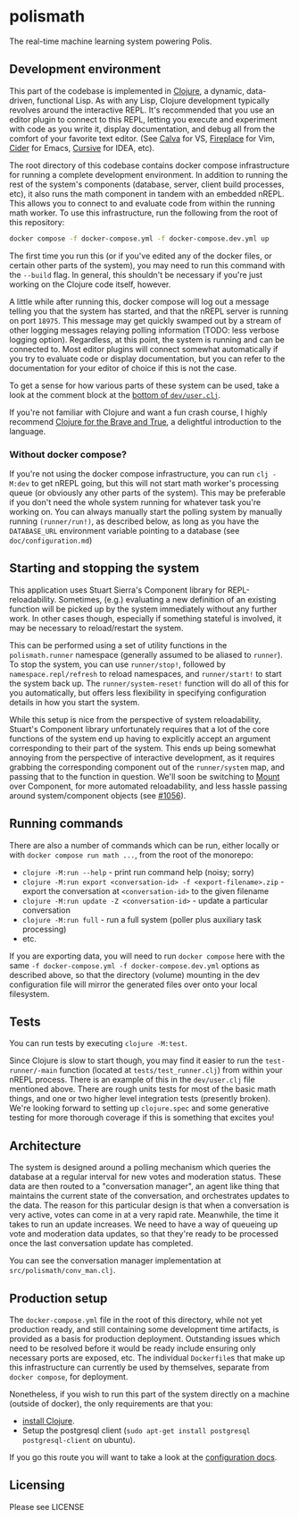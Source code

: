 # polismath

The real-time machine learning system powering Polis.

## Development environment

This part of the codebase is implemented in [Clojure](https://clojure.org), a dynamic, data-driven, functional Lisp.
As with any Lisp, Clojure development typically revolves around the interactive REPL.
It's recommended that you use an editor plugin to connect to this REPL, letting you execute and experiment with code as you write it, display documentation, and debug all from the comfort of your favorite text editor.
(See [Calva](https://marketplace.visualstudio.com/items?itemName=betterthantomorrow.calva) for VS, [Fireplace](https://github.com/tpope/vim-fireplace) for Vim, [Cider](https://docs.cider.mx/cider/index.html) for Emacs, [Cursive](https://cursive-ide.com/) for IDEA, etc).

The root directory of this codebase contains docker compose infrastructure for running a complete development environment.
In addition to running the rest of the system's components (database, server, client build processes, etc), it also runs the math component in tandem with an embedded nREPL.
This allows you to connect to and evaluate code from within the running math worker.
To use this infrastructure, run the following from the root of this repository:

```sh
docker compose -f docker-compose.yml -f docker-compose.dev.yml up
```

The first time you run this (or if you've edited any of the docker files, or certain other parts of the system), you may need to run this command with the `--build` flag.
In general, this shouldn't be necessary if you're just working on the Clojure code itself, however.

A little while after running this, docker compose will log out a message telling you that the system has started, and that the nREPL server is running on port `18975`.
This message may get quickly swamped out by a stream of other logging messages relaying polling information (TODO: less verbose logging option).
Regardless, at this point, the system is running and can be connected to.
Most editor plugins will connect somewhat automatically if you try to evaluate code or display documentation, but you can refer to the documentation for your editor of choice if this is not the case.

To get a sense for how various parts of these system can be used, take a look at the comment block at the [bottom of `dev/user.clj`](https://github.com/compdemocracy/polis/blob/dev/math/dev/user.clj#L328).

If you're not familiar with Clojure and want a fun crash course, I highly recommend [Clojure for the Brave and True](https://www.braveclojure.com/), a delightful introduction to the language.

### Without docker compose?

If you're not using the docker compose infrastructure, you can run `clj -M:dev` to get nREPL going, but this will not start math worker's processing queue (or obviously any other parts of the system).
This may be preferable if you don't need the whole system running for whatever task you're working on.
You can always manually start the polling system by manually running `(runner/run!)`, as described below, as long as you have the `DATABASE_URL` environment variable pointing to a database (see `doc/configuration.md`)

## Starting and stopping the system

This application uses Stuart Sierra's Component library for REPL-reloadability.
Sometimes, (e.g.) evaluating a new definition of an existing function will be picked up by the system immediately without any further work.
In other cases though, especially if something stateful is involved, it may be necessary to reload/restart the system.

This can be performed using a set of utility functions in the `polismath.runner` namespace (generally assumed to be aliased to `runner`).
To stop the system, you can use `runner/stop!`, followed by `namespace.repl/refresh` to reload namespaces, and `runner/start!` to start the system back up.
The `runner/system-reset!` function will do all of this for you automatically, but offers less flexibility in specifying configuration details in how you start the system.

While this setup is nice from the perspective of system reloadability, Stuart's Component library unfortunately requires that a lot of the core functions of the system end up having to explicitly accept an argument corresponding to their part of the system.
This ends up being somewhat annoying from the perspective of interactive development, as it requires grabbing the corresponding component out of the `runner/system` map, and passing that to the function in question.
We'll soon be switching to [Mount](https://github.com/tolitius/mount) over Component, for more automated reloadability, and less hassle passing around system/component objects (see [#1056](https://github.com/compdemocracy/polis/issues/1056)).

## Running commands

There are also a number of commands which can be run, either locally or with `docker compose run math ...`, from the root of the monorepo:

* `clojure -M:run --help` - print run command help (noisy; sorry)
* `clojure -M:run export <conversation-id> -f <export-filename>.zip` - export the conversation at `<conversation-id>` to the given filename
* `clojure -M:run update -Z <conversation-id>` - update a particular conversation
* `clojure -M:run full` - run a full system (poller plus auxiliary task processing)
* etc.

If you are exporting data, you will need to run `docker compose` here with the same `-f docker-compose.yml -f docker-compose.dev.yml` options as described above, so that the directory (volume) mounting in the dev configuration file will mirror the generated files over onto your local filesystem.

## Tests

You can run tests by executing `clojure -M:test`.

Since Clojure is slow to start though, you may find it easier to run the `test-runner/-main` function (located at `tests/test_runner.clj`) from within your nREPL process.
There is an example of this in the `dev/user.clj` file mentioned above.
There are rough units tests for most of the basic math things, and one or two higher level integration tests (presently broken).
We're looking forward to setting up `clojure.spec` and some generative testing for more thorough coverage if this is something that excites you!

## Architecture

The system is designed around a polling mechanism which queries the database at a regular interval for new votes and moderation status.
These data are then routed to a "conversation manager", an agent like thing that maintains the current state of the conversation, and orchestrates updates to the data.
The reason for this particular design is that when a conversation is very active, votes can come in at a very rapid rate.
Meanwhile, the time it takes to run an update increases.
We need to have a way of queueing up vote and moderation data updates, so that they're ready to be processed once the last conversation update has completed.

You can see the conversation manager implementation at `src/polismath/conv_man.clj`.

## Production setup

The `docker-compose.yml` file  in the root of this directory, while not yet production ready, and still containing some development time artifacts, is provided as a basis for production deployment.
Outstanding issues which need to be resolved before it would be ready include ensuring only necessary ports are exposed, etc.
The individual `Dockerfile`s that make up this infrastructure can currently be used by themselves, separate from `docker compose`, for deployment.

Nonetheless, if you wish to run this part of the system directly on a machine (outside of docker), the only requirements are that you:

* [install Clojure](https://clojure.org/guides/getting_started).
* Setup the postgresql client (`sudo apt-get install postgresql postgresql-client` on ubuntu).

If you go this route you will want to take a look at the [configuration docs](./doc/configuration).

## Licensing

Please see LICENSE
